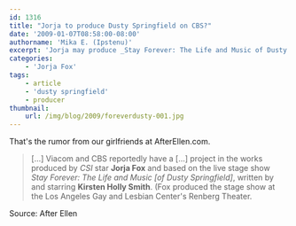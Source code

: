 ```yaml
---
id: 1316
title: "Jorja to produce Dusty Springfield on CBS?"
date: '2009-01-07T08:58:00-08:00'
authorname: 'Mika E. (Ipstenu)'
excerpt: 'Jorja may produce _Stay Forever: The Life and Music of Dusty Springfield_ with CBS/Viacom, based on the live stage show she produced in 2008.'
categories:
    - 'Jorja Fox'
tags:
    - article
    - 'dusty springfield'
    - producer
thumbnail:
    url: /img/blog/2009/foreverdusty-001.jpg
---
```


That's the rumor from our girlfriends at AfterEllen.com.

> [...] Viacom and CBS reportedly have a [...] project in the works produced by _CSI_ star **Jorja Fox** and based on the live stage show _Stay Forever: The Life and Music [of Dusty Springfield]_, written by and starring **Kirsten Holly Smith**. (Fox produced the stage show at the Los Angeles Gay and Lesbian Center's Renberg Theater.

Source: After Ellen
